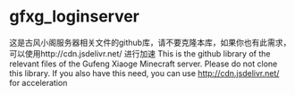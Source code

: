 # gfxg_loginserver
这是古风小阁服务器相关文件的github库，请不要克隆本库，如果你也有此需求，可以使用http://cdn.jsdelivr.net/ 进行加速
This is the github library of the relevant files of the Gufeng Xiaoge Minecraft server. Please do not clone this library. If you also have this need, you can use http://cdn.jsdelivr.net/ for acceleration
